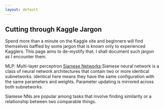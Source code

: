 ```yaml
---
layout: default
---
```


## Cutting through Kaggle Jargon

Spend more than a minute on the Kaggle site and beginners will find themselves baffled by some jargon that is known only to experienced Kagglers. This page aims to de-mystify that.
I shall document such jargon as I encounter them.

MLP: Multi-layer perceptron
[Siamese Networks](https://www.quora.com/What-are-Siamese-neural-networks-what-applications-are-they-good-for-and-why):Siamese neural network is a class of neural network architectures that contain two or more identical subnetworks. identical here means they have the same configuration with the same parameters and weights. Parameter updating is mirrored across both subnetworks.

Siamese NNs are popular among tasks that involve finding similarity or a relationship between two comparable things.
